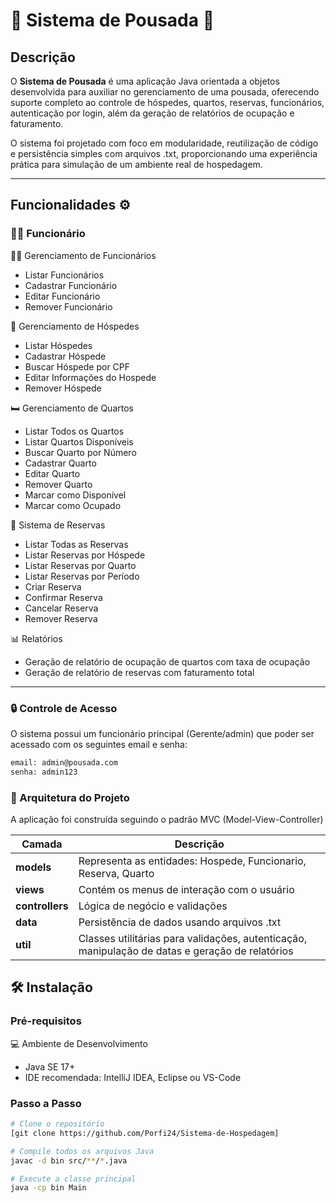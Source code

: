 # 🏨 Sistema de Pousada 🏨

## Descrição
O **Sistema de Pousada** é uma aplicação Java orientada a objetos desenvolvida para auxiliar no gerenciamento de uma pousada, oferecendo suporte completo ao controle de hóspedes, quartos, reservas, funcionários, autenticação por login, além da geração de relatórios de ocupação e faturamento.

O sistema foi projetado com foco em modularidade, reutilização de código e persistência simples com arquivos .txt, proporcionando uma experiência prática para simulação de um ambiente real de hospedagem.

---

## Funcionalidades ⚙️ 
### 🧑‍💼 **Funcionário**

🧑‍💼 Gerenciamento de Funcionários

- Listar Funcionários
- Cadastrar Funcionário
- Editar Funcionário
- Remover Funcionário

🧳 Gerenciamento de Hóspedes

- Listar Hóspedes
- Cadastrar Hóspede
- Buscar Hóspede por CPF
- Editar Informações do Hospede
- Remover Hóspede

🛏️ Gerenciamento de Quartos

- Listar Todos os Quartos
- Listar Quartos Disponíveis
- Buscar Quarto por Número
- Cadastrar Quarto
- Editar Quarto
- Remover Quarto
- Marcar como Disponível
- Marcar como Ocupado

📅 Sistema de Reservas

- Listar Todas as Reservas
- Listar Reservas por Hóspede
- Listar Reservas por Quarto
- Listar Reservas por Período
- Criar Reserva
- Confirmar Reserva
- Cancelar Reserva
- Remover Reserva

📊 Relatórios

- Geração de relatório de ocupação de quartos com taxa de ocupação
- Geração de relatório de reservas com faturamento total

---

### 🔒 Controle de Acesso

O sistema possui um funcionário principal (Gerente/admin) que poder ser acessado com os seguintes email e senha:
```bash
email: admin@pousada.com
senha: admin123
```

### 🧱 Arquitetura do Projeto

A aplicação foi construída seguindo o padrão MVC (Model-View-Controller)

| Camada                | Descrição                                                      | 
|-----------------------|----------------------------------------------------------------|
| **models**            | Representa as entidades: Hospede, Funcionario, Reserva, Quarto | 
| **views**             | Contém os menus de interação com o usuário                     |
| **controllers**       | Lógica de negócio e validações                                 |
| **data**              | Persistência de dados usando arquivos .txt                     | 
| **util**              | Classes utilitárias para validações, autenticação, manipulação de datas e geração de relatórios                         | 

## 🛠️ Instalação

### Pré-requisitos

💻 Ambiente de Desenvolvimento

- Java SE 17+
- IDE recomendada: IntelliJ IDEA, Eclipse ou VS-Code

### Passo a Passo

```bash
# Clone o repositório
[git clone https://github.com/Porfi24/Sistema-de-Hospedagem]
```

```bash
# Compile todos os arquivos Java
javac -d bin src/**/*.java
```

```bash
# Execute a classe principal
java -cp bin Main
```
